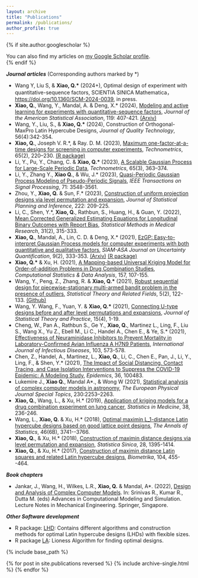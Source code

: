 ```yaml
---
layout: archive
title: "Publications"
permalink: /publications/
author_profile: true
---
```


{% if site.author.googlescholar %}
  <div class="wordwrap">You can also find my articles on <a href="{{site.author.googlescholar}}">my Google Scholar profile</a>.</div>
{% endif %}

***Journal articles***
(Corresponding authors marked by \*)

*  Wang Y, Liu S, & __Xiao, Q.*__ (2024+), Optimal design of experiment with quantitative-sequence factors, SCIENTIA SINICA Mathematica，https://doi.org/10.1360/SCM-2024-0039, in press.
* __Xiao, Q.__, Wang, Y., Mandal, A. & Deng, X.\* (2024), [Modeling and active learning for experiments with quantitative-sequence factors](https://www.tandfonline.com/doi/full/10.1080/01621459.2022.2123335), _Journal of the American Statistical Association_, 119: 407-421. [(Arxiv)](https://arxiv.org/abs/2209.02644)
* Wang, Y., Liu, S., & __Xiao, Q.\*__ (2024), Construction of Orthogonal-MaxPro Latin Hypercube Designs, _Journal of Quality Technology_,  56(4):342-354.
* __Xiao, Q.__, Joseph V. R.\*, & Ray. D. M. (2023), [Maximum one-factor-at-a-time designs for screening in computer experiments](https://www.tandfonline.com/doi/full/10.1080/00401706.2022.2141897), _Technometrics_, 65(2), 220–230. [(R package)](https://cran.r-project.org/web/packages/MOFAT/index.html)
* Li, Y., Pu, Y., Chang, C. & __Xiao, Q.\*__ (2023), [A Scalable Gaussian Process for Large-Scale Periodic Data](https://www.tandfonline.com/doi/full/10.1080/00401706.2023.2166124), _Technometrics_, 65(3), 363–374.
* Li, Y., Zhang Y., __Xiao Q.__, & Wu, J.* (2023), [Quasi-Periodic Gaussian Process Modeling of Pseudo-Periodic Signals](https://ieeexplore.ieee.org/document/10256149), _IEEE Transactions on Signal Processing_, 71: 3548-3561.
* Zhou, Y., __Xiao, Q.__ & Sun, F.\* (2023), [Construction of uniform projection designs via level permutation and expansion](https://www.sciencedirect.com/science/article/abs/pii/S0378375822000635), _Journal of Statistical Planning and Inference_, 222: 209-225.
* Li, C., Shen, Y.\*, __Xiao, Q.__, Rathbun, S., Huang, H., & Guan, Y. (2022), [Mean Corrected Generalized Estimating Equations for Longitudinal Binary Outcomes with Report Bias](https://pubmed.ncbi.nlm.nih.gov/34931910/), _Statistical Methods in Medical Research_, 31(2), 315-333.
* __Xiao, Q.__, Mandal, A., Lin, C. D. & Deng, X.* (2021), [EzGP: Easy-to-interpret Gaussian Process models for computer experiments with both quantitative and qualitative factors](https://epubs.siam.org/doi/abs/10.1137/19M1288462), _SIAM-ASA Journal on Uncertainty Quantification_, 9(2), 333-353. [(Arxiv)](https://arxiv.org/abs/2203.10130) [(R package)](https://cran.r-project.org/web/packages/EzGP/index.html)
* __Xiao, Q.\*__ & Xu, H. (2021), [A Mapping-based Universal Kriging Model for Order-of-addition Problems in Drug Combination Studies](https://www.sciencedirect.com/science/article/abs/pii/S0167947320302462), _Computational Statistics & Data Analysis_, 157, 107-155.
* Wang, Y., Peng, Z., Zhang, R. & __Xiao, Q.\*__ (2021), [Robust sequential design for piecewise-stationary multi-armed bandit problem in the presence of outliers](https://www.tandfonline.com/doi/full/10.1080/24754269.2021.1902687), _Statistical Theory and Related Fields_, 5(2), 122-133. [(Github)](https://github.com/woaishufenke/MAB_STRF)
* Wang, Y. Wang, F., Yuan, Y. & __Xiao, Q.\*__ (2021), [Connecting U-type designs before and after level permutations and expansions](https://link.springer.com/article/10.1007/s42519-021-00209-9), _Journal of Statistical Theory and Practice_, 15(4), 1-19.
* Cheng, W., Pan A., Rathbun S., Ge Y., __Xiao, Q.__, Martinez L., Ling, F., Liu S., Wang X., Yu Z., Ebell M., Li C., Handel A., Chen E., & Ye, S.\* (2021), [Effectiveness of Neuraminidase Inhibitors to Prevent Mortality in Laboratory-Confirmed Avian Influenza A H7N9 Patients](https://pubmed.ncbi.nlm.nih.gov/33333253/), _International Journal of Infectious Diseases_, 103, 573-578.
* Chen, Z., Handel, A., Martinez, L., __Xiao, Q.__, Li, C., Chen E., Pan, J., Li, Y., Ling, F., &  Shen, Y.\* (2021), [The Impact of Social Distancing, Contact Tracing, and Case Isolation Interventions to Suppress the COVID-19 Epidemic: A Modeling Study](https://pubmed.ncbi.nlm.nih.gov/34284227/), _Epidemics_, 36, 100483.
* Lukemire J., __Xiao Q.__, Mandal A\*., & Wong W (2021), [Statistical analysis of complex computer models in astronomy](https://www.researchgate.net/publication/353778005_Statistical_Analysis_of_Complex_Computer_Models_in_Astronomy), _The European Physical Journal Special Topics_, 230:2253–2263.
* __Xiao, Q.__, Wang, L., & Xu, H.\* (2019), [Application of kriging models for a drug combination experiment on lung cancer](https://pubmed.ncbi.nlm.nih.gov/30225920/), _Statistics in Medicine_, 38, 236-246.
* Wang, L., __Xiao, Q.__ & Xu, H.\* (2018), [Optimal maximin L_1-distance Latin hypercube designs based on good lattice point designs](https://projecteuclid.org/journals/annals-of-statistics/volume-46/issue-6B/Optimal-maximin-L_1-distance-Latin-hypercube-designs-based-on-good/10.1214/17-AOS1674.full), _The Annals of Statistics_, 46(6B), 3741--3766.
* __Xiao, Q.__, & Xu, H.\* (2018), [Construction of maximin distance designs via level permutation and expansion](https://www3.stat.sinica.edu.tw/statistica/oldpdf/A28n314.pdf), _Statistica Sinica_, 28, 1395-1414.
* __Xiao, Q.__, & Xu, H.\* (2017), [Construction of maximin distance Latin squares and related Latin hypercube designs](https://academic.oup.com/biomet/article-abstract/104/2/455/3058134?redirectedFrom=fulltext), _Biometrika_, 104, 455--464.

***Book chapters***

* Jankar, J., Wang, H., Wilkes, L.R., __Xiao, Q.__ & Mandal, A*. (2022), [Design and Analysis of Complex Computer Models](https://link.springer.com/chapter/10.1007/978-981-16-7857-8_2). In: Srinivas R., Kumar R., Dutta M. (eds) Advances in Computational Modeling and Simulation. Lecture Notes in Mechanical Engineering. Springer, Singapore.

***Other Software development***
* R package: [LHD](https://cran.r-project.org/web/packages/LHD/index.html): Contains different algorithms and construction methods for optimal Latin hypercube designs (LHDs) with flexible sizes. 
* R package [LA](https://cran.r-project.org/web/packages/LA/index.html): Lioness Algorithm for finding optimal designs.


{% include base_path %}

{% for post in site.publications reversed %}
  {% include archive-single.html %}
{% endfor %}
